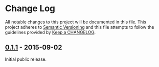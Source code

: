 # Change Log
All notable changes to this project will be documented in this file.
This project adheres to [Semantic Versioning](http://semver.org/) and this file attempts to follow the guidelines provided by [Keep a CHANGELOG](http://keepachangelog.com/).

## [0.1.1] - 2015-09-02
Initial public release.

[0.1.1]: https://github.com/Dynamit/referee/tree/0.1.1
